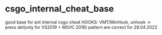 # csgo_internal_cheat_base
good base for ant internal csgo cheat
HOOKS: VMT/MinHook, unhook -> press del(only for VS2019 + MSVC 2019)
pattern are correct for 28.04.2022
